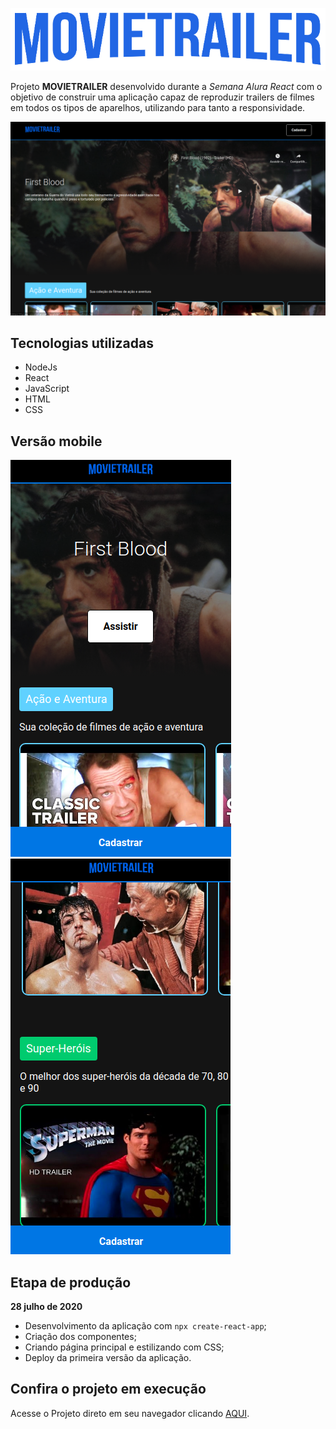 ![enter image description here](https://github.com/thiagohrcosta/Imersao-React/blob/master/arquivos/logo.png?raw=true)

Projeto **MOVIETRAILER** desenvolvido durante a *Semana Alura React* com o objetivo de construir uma aplicação capaz de reproduzir trailers de filmes em todos os tipos de aparelhos, utilizando para tanto a responsividade.

![enter image description here](https://github.com/thiagohrcosta/Imersao-React/blob/master/arquivos/movieTrailerScreen1.png?raw=true)

## Tecnologias utilizadas
- NodeJs
- React
- JavaScript
- HTML
- CSS

## Versão mobile
![enter image description here](https://github.com/thiagohrcosta/Imersao-React/blob/master/arquivos/movietrailer1.png?raw=true)  ![enter image description here](https://github.com/thiagohrcosta/Imersao-React/blob/master/arquivos/movietrailer2.png?raw=true) 

## Etapa de produção
**28 julho de 2020**
- Desenvolvimento da aplicação com `npx create-react-app`;
- Criação dos componentes;
- Criando página principal e estilizando com CSS;
- Deploy da primeira versão da aplicação.

## Confira o projeto em execução
Acesse o Projeto direto em seu navegador clicando [AQUI](https://imersao-react-snowy.vercel.app/).